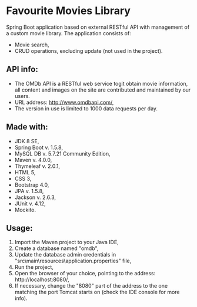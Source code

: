 # Favourite Movies Library
Spring Boot application based on external RESTful API with management of a custom
movie library. The application consists of:
- Movie search,
- CRUD operations, excluding update (not used in the project).

## API info:
- The OMDb API is a RESTful web service togit  obtain movie
information, all content and images on the site are 
contributed and maintained by our users. 
- URL address: http://www.omdbapi.com/,
- The version in use is limited to 1000 data requests per day.


## Made with:
- JDK 8 SE,
- Spring Boot v. 1.5.8,
- MySQL DB v. 5.7.21 Community Edition,
- Maven v. 4.0.0,
- Thymeleaf v. 2.0.1,
- HTML 5,
- CSS 3,
- Bootstrap 4.0,
- JPA v. 1.5.8,
- Jackson v. 2.6.3,
- JUnit v. 4.12,
- Mockito.


## Usage:
1. Import the Maven project to your Java IDE,
2. Create a database named "omdb",
3. Update the database admin credentials in "src\main\resources\application.properties" file,
4. Run the project,
5. Open the browser of your choice, pointing to the address:
http://localhost:8080/,
6. If necessary, change the "8080" part
of the address to the one matching the port Tomcat starts on
(check the IDE console for more info).